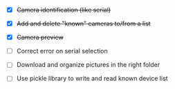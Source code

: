 - [x] <del>Camera identification (like serial)</del>
- [x] <del>Add and delete "known" cameras to/from a list</del>
- [x] <del>Camera preview</del>
- [ ] Correct error on serial selection
- [ ] Download and organize pictures in the right folder
- [ ] Use pickle library to write and read known device list
 
